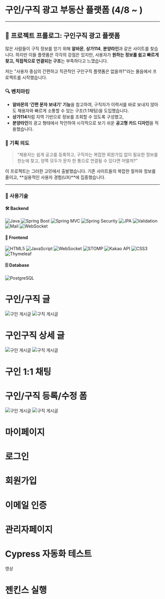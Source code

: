 # 구인/구직 광고 부동산 플랫폼 (4/8 ~ )
---

## 📝 프로젝트 프롤로그: 구인구직 광고 플랫폼

많은 사람들이 구직 정보를 얻기 위해 **알바몬**, **상가114**, **분양라인**과 같은 사이트를 찾습니다. 하지만 이들 플랫폼은 각각의 강점은 있지만, 사용자가 **원하는 정보를 쉽고 빠르게 찾고, 직접적으로 연결되는 구조**는 부족하다고 느꼈습니다.

저는 "사용자 중심의 간편하고 직관적인 구인구직 플랫폼은 없을까?"라는 물음에서 프로젝트를 시작했습니다.

### 🔍 벤치마킹

* **알바몬의 ‘간편 문자 보내기’ 기능**을 참고하여, 구직자가 이력서를 바로 보내지 않아도 채용자와 빠르게 소통할 수 있는 구조(1:1채팅)을 도입했습니다.
* **상가114**처럼 지역 기반으로 정보를 조회할 수 있도록 구성했고,
* **분양라인**의 광고 형태에서 착안하여 시각적으로 보기 쉬운 **공고형 카드 디자인**을 적용했습니다.

### 🎯 기획 의도

> “채용자는 쉽게 공고를 등록하고,
> 구직자는 복잡한 회원가입 없이 필요한 정보를 한눈에 찾고,
> 양쪽 모두가 문자 한 통으로 연결될 수 있다면 어떨까?”

이 프로젝트는 그러한 고민에서 출발했습니다.
기존 사이트들의 복잡한 절차와 정보를 줄이고, \*\*실용적인 사용자 경험(UX)\*\*에 집중했습니다.

---


### 🚀 사용기술

#### 🛠️ Backend  
![Java](https://img.shields.io/badge/Java-007396?style=for-the-badge&logo=openjdk&logoColor=white)
![Spring Boot](https://img.shields.io/badge/Spring_Boot-6DB33F?style=for-the-badge&logo=spring-boot&logoColor=white)
![Spring MVC](https://img.shields.io/badge/Spring_MVC-6DB33F?style=for-the-badge&logo=spring&logoColor=white)
![Spring Security](https://img.shields.io/badge/Spring_Security-6DB33F?style=for-the-badge&logo=springsecurity&logoColor=white)
![JPA](https://img.shields.io/badge/JPA-59666C?style=for-the-badge&logo=hibernate&logoColor=white)
![Validation](https://img.shields.io/badge/Validation-ff9800?style=for-the-badge&logo=checkmarx&logoColor=white)
![Mail](https://img.shields.io/badge/Mail-CA4245?style=for-the-badge&logo=gmail&logoColor=white)
![WebSocket](https://img.shields.io/badge/WebSocket-333333?style=for-the-badge&logo=websockets&logoColor=white)

#### 🎨 Frontend  
![HTML5](https://img.shields.io/badge/HTML5-E34F26?style=for-the-badge&logo=html5&logoColor=white)
![JavaScript](https://img.shields.io/badge/JavaScript-F7DF1E?style=for-the-badge&logo=javascript&logoColor=black)
![WebSocket](https://img.shields.io/badge/WebSocket-000000?style=for-the-badge&logo=websockets&logoColor=white)
![STOMP](https://img.shields.io/badge/STOMP-FF6F00?style=for-the-badge&logo=stomp&logoColor=white)
![Kakao API](https://img.shields.io/badge/Kakao_API-FFCD00?style=for-the-badge&logo=kakao&logoColor=black)
![CSS3](https://img.shields.io/badge/CSS3-1572B6?style=for-the-badge&logo=css3&logoColor=white)
![Thymeleaf](https://img.shields.io/badge/Thymeleaf-005F0F?style=for-the-badge&logo=thymeleaf&logoColor=white)

#### 🗄️ Database  
![PostgreSQL](https://img.shields.io/badge/PostgreSQL-4169E1?style=for-the-badge&logo=postgresql&logoColor=white)


# 구인/구직 글

![구인 게시글](./images/파일이름.png)
![구직 게시글](./images/파일이름.png)

# 구인구직 상세 글

![구인 게시글](./images/파일이름.png)
![구직 게시글](./images/파일이름.png)

# 구인 1:1 채팅

# 구인/구직 등록/수정 폼

![구인 게시글](./images/파일이름.png)
![구직 게시글](./images/파일이름.png)


# 마이페이지


# 로그인


# 회원가입


# 이메일 인증


# 관리자페이지




# Cypress 자동화 테스트

영상



# 젠킨스 실행


